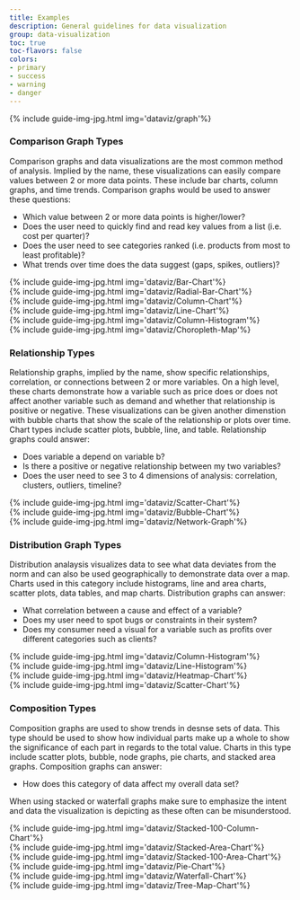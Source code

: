 ```yaml
---
title: Examples
description: General guidelines for data visualization
group: data-visualization
toc: true
toc-flavors: false
colors:
- primary
- success
- warning
- danger
---
```


{% include guide-img-jpg.html img='dataviz/graph'%}

### Comparison Graph Types
Comparison graphs and data visualizations are the most common method of analysis. Implied by the name, these visualizations can easily compare values between 2 or more data points. These include bar charts, column graphs, and time trends. 
Comparison graphs would be used to answer these questions:
- Which value between 2 or more data points is higher/lower?
- Does the user need to quickly find and read key values from a list (i.e. cost per quarter)?
- Does the user need to see categories ranked (i.e. products from most to least profitable)?
- What trends over time does the data suggest (gaps, spikes, outliers)?

<div class="c-row">
  <div class="c-col-12 c-col-lg-2">
{% include guide-img-jpg.html img='dataviz/Bar-Chart'%} 
  </div>
	  <div class="c-col-12 c-col-lg-2">
{% include guide-img-jpg.html img='dataviz/Radial-Bar-Chart'%}
  </div>
	  <div class="c-col-12 c-col-lg-2">
{% include guide-img-jpg.html img='dataviz/Column-Chart'%}
  </div>
	  <div class="c-col-12 c-col-lg-2">
{% include guide-img-jpg.html img='dataviz/Line-Chart'%}
  </div>
  	  <div class="c-col-12 c-col-lg-2">
{% include guide-img-jpg.html img='dataviz/Column-Histogram'%}
  </div>
  	  <div class="c-col-12 c-col-lg-2">
{% include guide-img-jpg.html img='dataviz/Choropleth-Map'%}
  </div>
</div>

### Relationship Types
Relationship graphs, implied by the name, show specific relationships, correlation, or connections between 2 or more variables. On a high level, these charts demonstrate how a variable such as price does or does not affect another variable such as demand and whether that relationship is positive or negative. These visualizations can be given another dimenstion with bubble charts that show the scale of the relationship or plots over time. Chart types include scatter plots, bubble, line, and table. 
Relationship graphs could answer:
- Does variable a depend on variable b?
- Is there a positive or negative relationship between my two variables?
- Does the user need to see 3 to 4 dimensions of analysis: correlation, clusters, outliers, timeline?

<div class="c-row">
  <div class="c-col-12 c-col-lg-4">
{% include guide-img-jpg.html img='dataviz/Scatter-Chart'%} 
  </div>
	  <div class="c-col-12 c-col-lg-4">
{% include guide-img-jpg.html img='dataviz/Bubble-Chart'%}
  </div>
	  <div class="c-col-12 c-col-lg-4">
{% include guide-img-jpg.html img='dataviz/Network-Graph'%}
  </div>
</div>

### Distribution Graph Types
 Distribution analaysis visualizes data to see what data deviates from the norm and can also be used geographically to demonstrate data over a map. Charts used in this category include histograms, line and area charts, scatter plots, data tables, and map charts.
 Distribution graphs can answer:
 - What correlation between a cause and effect of a variable?
 - Does my user need to spot bugs or constraints in their system?
 - Does my consumer need a visual for a variable such as profits over different categories such as clients?

 <div class="c-row">
  <div class="c-col-12 c-col-lg-3">
{% include guide-img-jpg.html img='dataviz/Column-Histogram'%} 
  </div>
	  <div class="c-col-12 c-col-lg-3">
{% include guide-img-jpg.html img='dataviz/Line-Histogram'%}
  </div>
	  <div class="c-col-12 c-col-lg-3">
{% include guide-img-jpg.html img='dataviz/Heatmap-Chart'%}
  </div>
	  <div class="c-col-12 c-col-lg-3">
{% include guide-img-jpg.html img='dataviz/Scatter-Chart'%}
  </div>
</div>

### Composition Types
Composition graphs are used to show trends in desnse sets of data. This type should be used to show how individual parts make up a whole to show the significance of each part in regards to the total value. Charts in this type include scatter plots, bubble, node graphs, pie charts, and stacked area graphs.
Composition graphs can answer:
- How does this category of data affect my overall data set?

When using stacked or waterfall graphs make sure to emphasize the intent and data the visualization is depicting as these often can be misunderstood.

<div class="c-row">
  <div class="c-col-12 c-col-lg-2">
{% include guide-img-jpg.html img='dataviz/Stacked-100-Column-Chart'%} 
  </div>
	  <div class="c-col-12 c-col-lg-2">
{% include guide-img-jpg.html img='dataviz/Stacked-Area-Chart'%}
  </div>
	  <div class="c-col-12 c-col-lg-2">
{% include guide-img-jpg.html img='dataviz/Stacked-100-Area-Chart'%}
  </div>
  	  <div class="c-col-12 c-col-lg-2">
{% include guide-img-jpg.html img='dataviz/Pie-Chart'%}
  </div>
  	  <div class="c-col-12 c-col-lg-2">
{% include guide-img-jpg.html img='dataviz/Waterfall-Chart'%}
  </div>
  <div class="c-col-12 c-col-lg-2">
{% include guide-img-jpg.html img='dataviz/Tree-Map-Chart'%}
  </div>
</div>